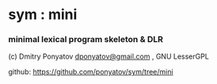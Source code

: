# sym : mini
### minimal lexical program skeleton & DLR

(c) Dmitry Ponyatov <dponyatov@gmail.com> , GNU LesserGPL

github: https://github.com/ponyatov/sym/tree/mini
